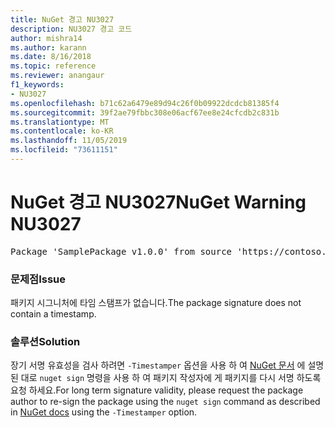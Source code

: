 ```yaml
---
title: NuGet 경고 NU3027
description: NU3027 경고 코드
author: mishra14
ms.author: karann
ms.date: 8/16/2018
ms.topic: reference
ms.reviewer: anangaur
f1_keywords:
- NU3027
ms.openlocfilehash: b71c62a6479e89d94c26f0b09922dcdcb81385f4
ms.sourcegitcommit: 39f2ae79fbbc308e06acf67ee8e24cfcdb2c831b
ms.translationtype: MT
ms.contentlocale: ko-KR
ms.lasthandoff: 11/05/2019
ms.locfileid: "73611151"
---
```

# <a name="nuget-warning-nu3027"></a><span data-ttu-id="0fb1a-103">NuGet 경고 NU3027</span><span class="sxs-lookup"><span data-stu-id="0fb1a-103">NuGet Warning NU3027</span></span>

<pre>Package 'SamplePackage v1.0.0' from source 'https://contoso.com/index.json': The signature should be timestamped to enable long-term signature validity after the certificate has expired.</pre>

### <a name="issue"></a><span data-ttu-id="0fb1a-104">문제점</span><span class="sxs-lookup"><span data-stu-id="0fb1a-104">Issue</span></span>

<span data-ttu-id="0fb1a-105">패키지 시그니처에 타임 스탬프가 없습니다.</span><span class="sxs-lookup"><span data-stu-id="0fb1a-105">The package signature does not contain a timestamp.</span></span>


### <a name="solution"></a><span data-ttu-id="0fb1a-106">솔루션</span><span class="sxs-lookup"><span data-stu-id="0fb1a-106">Solution</span></span>

<span data-ttu-id="0fb1a-107">장기 서명 유효성을 검사 하려면 `-Timestamper` 옵션을 사용 하 여 [NuGet 문서](https://docs.microsoft.com/nuget/create-packages/sign-a-package) 에 설명 된 대로 `nuget sign` 명령을 사용 하 여 패키지 작성자에 게 패키지를 다시 서명 하도록 요청 하세요.</span><span class="sxs-lookup"><span data-stu-id="0fb1a-107">For long term signature validity, please request the package author to re-sign the package using the `nuget sign` command as described in [NuGet docs](https://docs.microsoft.com/nuget/create-packages/sign-a-package) using the `-Timestamper` option.</span></span>


